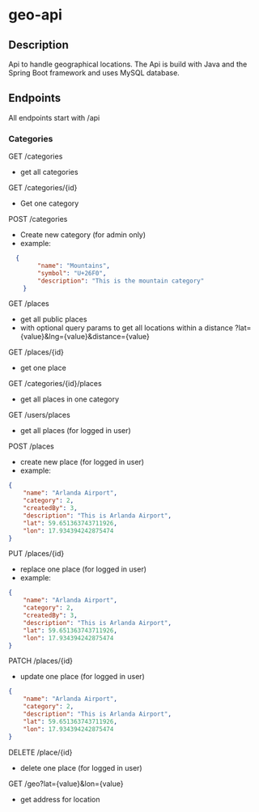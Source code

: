 # geo-api

## Description
Api to handle geographical locations. The Api is build with Java and the Spring Boot framework and uses MySQL database.

## Endpoints

All endpoints start with /api

### Categories
GET
/categories
- get all categories

GET
/categories/{id}
- Get one category

POST
/categories
- Create new category (for admin only)
- example:
```JSON
  {
        "name": "Mountains",
        "symbol": "U+26F0",
        "description": "This is the mountain category"
    }
  ```

GET
/places
- get all public places
- with optional query params to get all locations within a distance
?lat={value}&lng={value}&distance={value}

GET
/places/{id}
- get one place

GET
/categories/{id}/places
- get all places in one category

GET
/users/places
- get all places (for logged in user)

POST
/places
- create new place (for logged in user)
- example:
```JSON
{
    "name": "Arlanda Airport",
    "category": 2,
    "createdBy": 3,
    "description": "This is Arlanda Airport",
    "lat": 59.651363743711926,
    "lon": 17.934394242875474
}
  ```

PUT
/places/{id}
- replace one place (for logged in user)
- example:
```JSON
{
    "name": "Arlanda Airport",
    "category": 2,
    "createdBy": 3,
    "description": "This is Arlanda Airport",
    "lat": 59.651363743711926,
    "lon": 17.934394242875474
}
  ```

PATCH
/places/{id}
- update one place (for logged in user)
```JSON
{
    "name": "Arlanda Airport",
    "category": 2,
    "description": "This is Arlanda Airport",
    "lat": 59.651363743711926,
    "lon": 17.934394242875474
}
  ```
DELETE
/place/{id}
- delete one place (for logged in user)

GET
/geo?lat={value}&lon={value}
- get address for location
